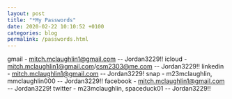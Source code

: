 ```yaml
---
layout: post
title: "*My Passwords"
date: 2020-02-22 10:10:52 +0100
categories: blog
permalink: /passwords.html
---
```


gmail - mitch.mclaughlin1@gmail.com -- Jordan3229!!
icloud - mitch.mclaughlin1@gmail.com/csm2303@me.com -- Jordan3229!!
linkedin - mitch.mclaughlin1@gmail.com -- Jordan3229!
snap - m23mclaughlin, mmclaughlin000 -- Jordan3229!!
facebook - mitch.mclaughlin1@gmail.com -- Jordan3229!
twitter - m23mclaughlin, spaceduck01 -- Jordan3229!!